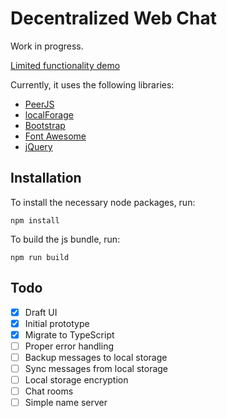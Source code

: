 # Decentralized Web Chat

Work in progress.

[Limited functionality demo](https://darenliang.github.io/decentralized-chat/dist/index)

Currently, it uses the following libraries:

- [PeerJS](https://peerjs.com)
- [localForage](https://localforage.github.io/localForage/)
- [Bootstrap](https://getbootstrap.com)
- [Font Awesome](https://fontawesome.com)
- [jQuery](https://jquery.com)

## Installation

To install the necessary node packages, run:

```
npm install
```

To build the js bundle, run:

```
npm run build
```

## Todo

- [x] Draft UI
- [x] Initial prototype
- [x] Migrate to TypeScript
- [ ] Proper error handling
- [ ] Backup messages to local storage
- [ ] Sync messages from local storage
- [ ] Local storage encryption
- [ ] Chat rooms
- [ ] Simple name server
